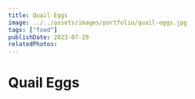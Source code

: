 ```yaml
---
title: Quail Eggs
image: ../../assets/images/portfolio/quail-eggs.jpg
tags: ["food"]
publishDate: 2023-07-29
relatedPhotos:
---
```

# Quail Eggs
